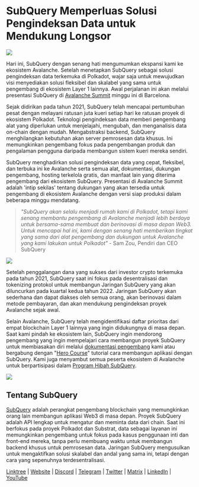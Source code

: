 # SubQuery Memperluas Solusi Pengindeksan Data untuk Mendukung Longsor

![](https://miro.medium.com/max/1400/1*TzciSe7GYLJs_2d9BoXXXQ.png)

Hari ini, SubQuery dengan senang hati mengumumkan ekspansi kami ke ekosistem Avalanche. Setelah menetapkan SubQuery sebagai solusi pengindeksan data terkemuka di Polkadot, wajar saja untuk mewujudkan visi menyediakan solusi fleksibel dan skalabel yang sama untuk pengembang di ekosistem Layer 1 lainnya. Awal perjalanan ini akan melalui presentasi SubQuery di [Avalanche Summit](https://www.avalanchesummit.com/agenda) minggu ini di Barcelona.

Sejak didirikan pada tahun 2021, SubQuery telah mencapai pertumbuhan pesat dengan melayani ratusan juta kueri setiap hari ke ratusan proyek di ekosistem Polkadot. Teknologi pengindeksan data memberi pengembang alat yang diperlukan untuk menjelajahi, mengubah, dan menganalisis data on-chain dengan mudah. Mengabstraksi backend, SubQuery menghilangkan kebutuhan akan server pemrosesan data khusus. Ini memungkinkan pengembang fokus pada pengembangan produk dan pengalaman pengguna daripada membangun sistem kueri mereka sendiri.

SubQuery menghadirkan solusi pengindeksan data yang cepat, fleksibel, dan terbuka ini ke Avalanche serta semua alat, dokumentasi, dukungan pengembang, hosting terkelola gratis, dan manfaat lain yang diterima pengembang dari ekosistem SubQuery. Presentasi di Avalanche Summit adalah 'intip sekilas' tentang dukungan yang akan tersedia untuk pengembang di ekosistem Avalanche dengan versi siap produksi dalam beberapa minggu mendatang.

> _"SubQuery akan selalu menjadi rumah kami di Polkadot, tetapi kami senang membantu pengembang di Avalanche menjadi lebih berdaya untuk bersama-sama membuat dan berinovasi di masa depan Web3. Untuk mencapai hal ini, kami dengan senang hati memberikan tingkat yang sama dari alat pengembang dan dukungan untuk Avalanche yang kami lakukan untuk Polkadot"_ - Sam Zou, Pendiri dan CEO SubQuery

![](https://miro.medium.com/max/1400/0*F6j717yuckn37cNe)

Setelah penggalangan dana yang sukses dari investor crypto terkemuka pada tahun 2021, SubQuery saat ini fokus pada desentralisasi dan tokenizing protokol untuk membangun Jaringan SubQuery yang akan diluncurkan pada kuartal kedua tahun 2022. Jaringan SubQuery akan sederhana dan dapat diakses oleh semua orang, akan berinovasi dalam metode pembayaran, dan akan mendukung pengindeksan proyek Avalanche sejak awal.

Selain Avalanche, SubQuery telah mengidentifikasi daftar prioritas dari empat blockchain Layer 1 lainnya yang ingin didukungnya di masa depan. Saat kami pindah ke ekosistem lain, SubQuery ingin mendorong pengembang yang ingin mempelajari cara membangun proyek SubQuery untuk membiasakan diri melalui [dokumentasi pengembang](https://doc.subquery.network/) kami atau bergabung dengan "[Hero Course](https://subquery.coassemble.com/unlock/dOKZW6O#/)" tutorial cara membangun aplikasi dengan SubQuery. Kami juga menyambut semua peserta ekosistem di Avalanche untuk berpartisipasi dalam [Program Hibah SubQuery](https://subquery.network/grants).

![](https://miro.medium.com/max/1400/1*lvd3P9kg-PNhGIWLtBh8-A.jpeg)

## Tentang SubQuery

[SubQuery](https://subquery.network) adalah perangkat pengembang blockchain yang memungkinkan orang lain membangun aplikasi Web3 di masa depan. Proyek SubQuery adalah API lengkap untuk mengatur dan meminta data dari chain. Saat ini berfokus pada proyek Polkadot dan Substrat, data sebagai layanan ini memungkinkan pengembang untuk fokus pada kasus penggunaan inti dan front-end mereka, tanpa perlu membuang waktu untuk membangun backend khusus untuk pemrosesan data. Jaringan SubQuery mengusulkan untuk mengaktifkan solusi skalabel dan andal yang sama ini, tetapi dengan cara yang sepenuhnya terdesentralisasi.

​​[Linktree](https://linktr.ee/subquerynetwork) | [Website](https://subquery.network/) | [Discord](https://discord.com/invite/78zg8aBSMG) | [Telegram](https://t.me/subquerynetwork) | [Twitter](https://twitter.com/subquerynetwork) | [Matrix](https://matrix.to/#/#subquery:matrix.org) | [LinkedIn](https://www.linkedin.com/company/subquery) | [YouTube](https://www.youtube.com/channel/UCi1a6NUUjegcLHDFLr7CqLw)
